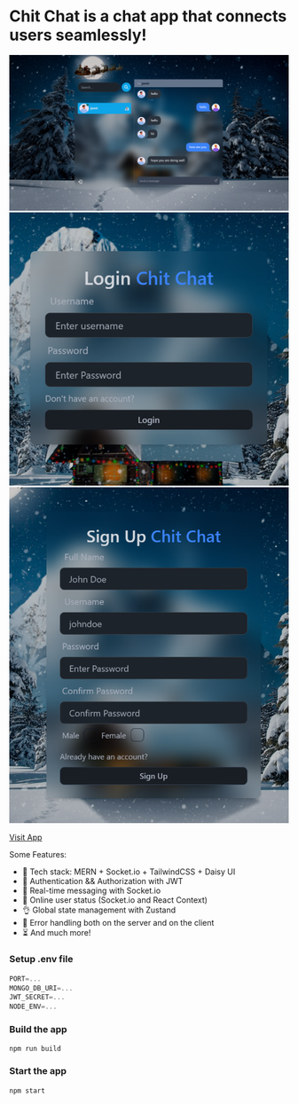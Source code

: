 # Chit Chat is a chat app that connects users seamlessly!

![Chat Interface](./frontend/src/assets/images/chatInterface.png)
![Login Page](./frontend/src/assets/images/loginInterface.png)
![Sign Up Page](./frontend/src/assets/images/signUpInterface.png)

[Visit App](https://my-chat-app-caeg.onrender.com/)

Some Features:

-   🌟 Tech stack: MERN + Socket.io + TailwindCSS + Daisy UI
-   🎃 Authentication && Authorization with JWT
-   👾 Real-time messaging with Socket.io
-   🚀 Online user status (Socket.io and React Context)
-   👌 Global state management with Zustand
-   🐞 Error handling both on the server and on the client
-   ⏳ And much more!

### Setup .env file

```js
PORT=...
MONGO_DB_URI=...
JWT_SECRET=...
NODE_ENV=...
```

### Build the app

```shell
npm run build
```

### Start the app

```shell
npm start
```
